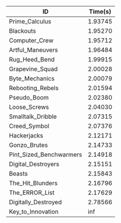 |ID|Time(s)|
|-|-|
|Prime_Calculus|1.93745|
|Blackouts|1.95270|
|Computer_Crew|1.95712|
|Artful_Maneuvers|1.96484|
|Rug_Heed_Bend|1.99915|
|Grapevine_Squad|2.00028|
|Byte_Mechanics|2.00079|
|Rebooting_Rebels|2.01594|
|Pseudo_Boom|2.02380|
|Loose_Screws|2.04030|
|Smalltalk_Dribble|2.07315|
|Creed_Symbol|2.07376|
|Hackerjacks|2.12171|
|Gonzo_Brutes|2.14733|
|Pint_Sized_Benchwarmers|2.14918|
|Digital_Destroyers|2.15151|
|Beasts|2.15843|
|The_Hit_Blunders|2.16796|
|The_ERROR_List|2.17629|
|Digitally_Destroyed|2.78566|
|Key_to_Innovation|inf|
